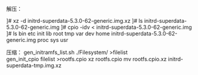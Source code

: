 解压：

]# xz -d initrd-superdata-5.3.0-62-generic.img.xz 
]# ls 
initrd-superdata-5.3.0-62-generic.img
]# cpio -idv < initrd-superdata-5.3.0-62-generic.img        
]# ls 
bin  etc   init                                   lib   root  tmp  var
dev  home  initrd-superdata-5.3.0-62-generic.img  proc  sys   usr

压缩：
gen_initramfs_list.sh ./Filesystem/ >filelist  
gen_init_cpio filelist >rootfs.cpio
xz rootfs.cpio
mv rootfs.cpio.xz initrd-superdata-tmp.img.xz 